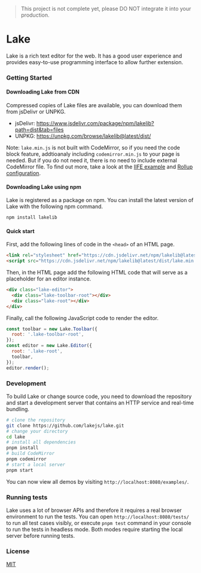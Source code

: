 > This project is not complete yet, please DO NOT integrate it into your production.

# Lake

Lake is a rich text editor for the web. It has a good user experience and provides easy-to-use programming interface to allow further extension.

### Getting Started

#### Downloading Lake from CDN

Compressed copies of Lake files are available, you can download them from jsDelivr or UNPKG.

* jsDelivr: https://www.jsdelivr.com/package/npm/lakelib?path=dist&tab=files
* UNPKG: https://unpkg.com/browse/lakelib@latest/dist/

Note: `lake.min.js` is not built with CodeMirror, so if you need the code block feature, addtioanaly including `codemirror.min.js` to your page is needed. But if you do not need it, there is no need to include external CodeMirror file. To find out more, take a look at the [IIFE example](https://github.com/lakejs/lake/blob/master/examples/iife.html) and [Rollup configuration](https://github.com/lakejs/lake/blob/master/rollup.config.mjs).

#### Downloading Lake using npm

Lake is registered as a package on npm. You can install the latest version of Lake with the following npm command.

```bash
npm install lakelib
```

#### Quick start

First, add the following lines of code in the `<head>` of an HTML page.

```html
<link rel="stylesheet" href="https://cdn.jsdelivr.net/npm/lakelib@latest/dist/lake.css" />
<script src="https://cdn.jsdelivr.net/npm/lakelib@latest/dist/lake.min.js"></script>
```

Then, in the HTML page add the following HTML code that will serve as a placeholder for an editor instance.

```html
<div class="lake-editor">
  <div class="lake-toolbar-root"></div>
  <div class="lake-root"></div>
</div>
```

Finally, call the following JavaScript code to render the editor.

```js
const toolbar = new Lake.Toolbar({
  root: '.lake-toolbar-root',
});
const editor = new Lake.Editor({
  root: '.lake-root',
  toolbar,
});
editor.render();
```

### Development

To build Lake or change source code, you need to download the repository and start a development server that contains an HTTP service and real-time bundling.

``` bash
# clone the repository
git clone https://github.com/lakejs/lake.git
# change your directory
cd lake
# install all dependencies
pnpm install
# build CodeMirror
pnpm codemirror
# start a local server
pnpm start
```

You can now view all demos by visiting `http://localhost:8080/examples/`.

### Running tests

Lake uses a lot of browser APIs and therefore it requires a real browser environment to run the tests. You can open `http://localhost:8080/tests/` to run all test cases visibly, or execute `pnpm test` command in your console to run the tests in headless mode. Both modes require starting the local server before running tests.

### License

[MIT](https://github.com/lakejs/lake/blob/master/LICENSE)
